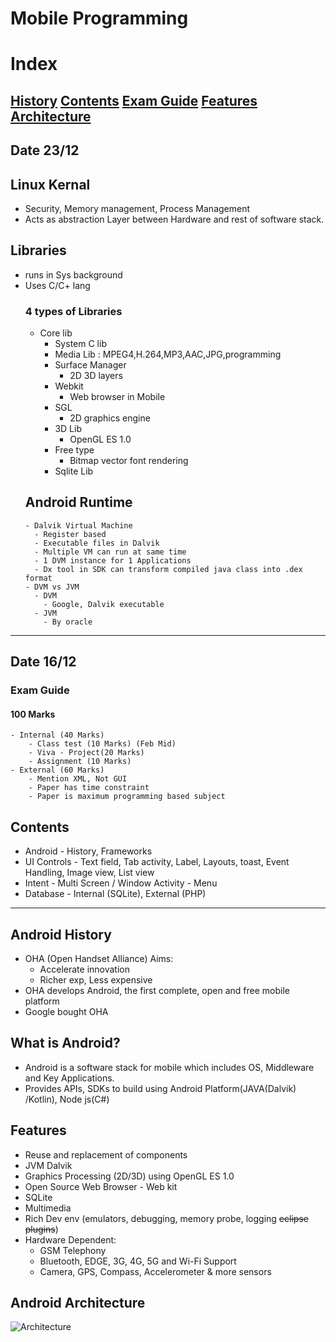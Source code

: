 # Mobile Programming
# Index
[History](#android-history) [Contents](#contents) [Exam Guide](#exam-guide) [Features](#features) [Architecture](#android-architecture)
----------

## Date 23/12
## Linux Kernal
- Security, Memory management, Process Management
- Acts as abstraction Layer between Hardware and rest of software stack.

## Libraries
- runs in Sys background
- Uses C/C+ lang
  ### 4 types of Libraries
    - Core lib
      - System C lib 
      - Media Lib : MPEG4,H.264,MP3,AAC,JPG,programming
      - Surface Manager
        - 2D 3D layers
      - Webkit
        - Web browser in Mobile
      - SGL
        - 2D graphics engine
      - 3D Lib
        - OpenGL ES 1.0 
      - Free type
        - Bitmap vector font rendering
      - Sqlite Lib
  ## Android Runtime
      - Dalvik Virtual Machine
        - Register based
        - Executable files in Dalvik
        - Multiple VM can run at same time
        - 1 DVM instance for 1 Applications
        - Dx tool in SDK can transform compiled java class into .dex format
      - DVM vs JVM
        - DVM
          - Google, Dalvik executable
        - JVM
          - By oracle
        
----------
## Date 16/12

### Exam Guide
#### 100 Marks
    - Internal (40 Marks)
        - Class test (10 Marks) (Feb Mid)
        - Viva - Project(20 Marks)
        - Assignment (10 Marks)
    - External (60 Marks)
        - Mention XML, Not GUI
        - Paper has time constraint
        - Paper is maximum programming based subject



## Contents
- Android - History, Frameworks
- UI Controls - Text field, Tab activity, Label, Layouts, toast, Event Handling, Image view, List view
- Intent - Multi Screen / Window Activity - Menu
- Database - Internal (SQLite), External (PHP)
----------


## Android History
- OHA (Open Handset Alliance) Aims:
    - Accelerate innovation
    - Richer exp, Less expensive
- OHA develops Android, the first complete, open and free mobile platform
- Google bought OHA


## What is Android?
- Android is a software stack for mobile which includes OS, Middleware and Key Applications.
- Provides APIs, SDKs to build using Android Platform(JAVA(Dalvik) /Kotlin), Node js(C#)  

## Features
- Reuse and replacement of components
- JVM Dalvik
- Graphics Processing (2D/3D) using OpenGL ES 1.0
- Open Source Web Browser - Web kit
- SQLite
- Multimedia
- Rich Dev env (emulators, debugging, memory probe, logging ~~eclipse plugins~~) 
- Hardware Dependent:
    - GSM Telephony
    - Bluetooth, EDGE, 3G, 4G, 5G and Wi-Fi Support
    - Camera, GPS, Compass, Accelerometer & more sensors

## Android Architecture

![Architecture](https://elinux.org/images/c/c2/Android-system-architecture.jpg)



